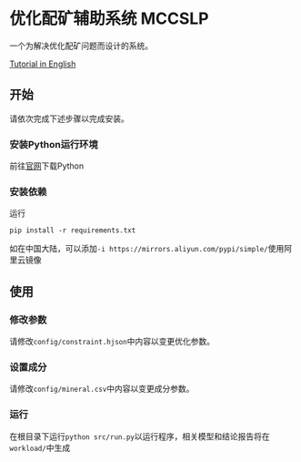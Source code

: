 # 优化配矿辅助系统 MCCSLP

一个为解决优化配矿问题而设计的系统。

[Tutorial in English](./README.md)

## 开始

请依次完成下述步骤以完成安装。

### 安装Python运行环境

前往[官网](https://www.python.org/downloads/)下载Python
### 安装依赖

运行

```
pip install -r requirements.txt
```

如在中国大陆，可以添加`-i https://mirrors.aliyun.com/pypi/simple/`使用阿里云镜像

## 使用

### 修改参数

请修改`config/constraint.hjson`中内容以变更优化参数。

### 设置成分

请修改`config/mineral.csv`中内容以变更成分参数。

### 运行

在根目录下运行`python src/run.py`以运行程序，相关模型和结论报告将在`workload/`中生成
